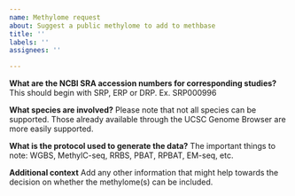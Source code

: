 ```yaml
---
name: Methylome request
about: Suggest a public methylome to add to methbase
title: ''
labels: ''
assignees: ''

---
```


**What are the NCBI SRA accession numbers for corresponding studies?**
This should begin with SRP, ERP or DRP. Ex. SRP000996

**What species are involved?**
Please note that not all species can be supported. Those already available through the UCSC Genome Browser are more easily supported.

**What is the protocol used to generate the data?**
The important things to note: WGBS, MethylC-seq, RRBS, PBAT, RPBAT, EM-seq, etc.

**Additional context**
Add any other information that might help towards the decision on whether the methylome(s) can be included.
